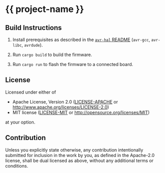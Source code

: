 # {{ project-name }}


## Build Instructions
1. Install prerequisites as described in the [`avr-hal` README] (`avr-gcc`, `avr-libc`, `avrdude`).

2. Run `cargo build` to build the firmware.

3. Run `cargo run` to flash the firmware to a connected board.

[`avr-hal` README]: https://github.com/Rahix/avr-hal#readme

## License
Licensed under either of

 - Apache License, Version 2.0
   ([LICENSE-APACHE](LICENSE-APACHE) or <http://www.apache.org/licenses/LICENSE-2.0>)
 - MIT license
   ([LICENSE-MIT](LICENSE-MIT) or <http://opensource.org/licenses/MIT>)

at your option.

## Contribution
Unless you explicitly state otherwise, any contribution intentionally submitted
for inclusion in the work by you, as defined in the Apache-2.0 license, shall
be dual licensed as above, without any additional terms or conditions.
